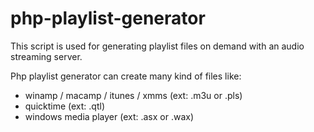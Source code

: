 php-playlist-generator
======================

This script is used for generating playlist files on demand with an audio streaming server.

Php playlist generator can create many kind of files like:

- winamp / macamp / itunes / xmms (ext: .m3u or .pls)
- quicktime (ext: .qtl)
- windows media player (ext: .asx or .wax)
